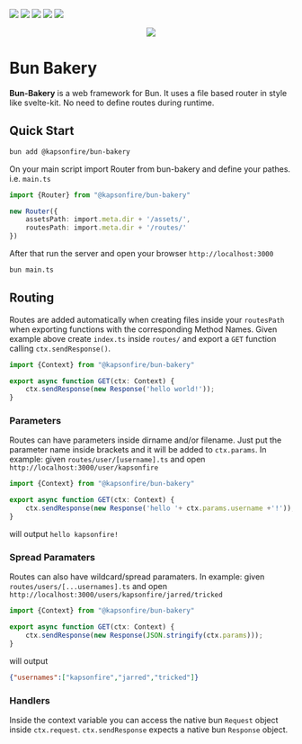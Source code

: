 [![](https://img.shields.io/npm/l/@kapsonfire/bun-bakery?color=red&style=flat-square)](https://www.npmjs.com/package/@kapsonfire/bun-bakery)
[![](https://img.shields.io/npm/v/@kapsonfire/bun-bakery?color=red&style=flat-square)](https://www.npmjs.com/package/@kapsonfire/bun-bakery)
[![](https://img.shields.io/bundlephobia/min/@kapsonfire/bun-bakery?color=red&style=flat-square)](https://www.npmjs.com/package/@kapsonfire/bun-bakery)
[![](https://img.shields.io/npm/dw/@kapsonfire/bun-bakery?color=red&style=flat-square)](https://www.npmjs.com/package/@kapsonfire/bun-bakery)
[![](https://img.shields.io/npm/dt/@kapsonfire/bun-bakery?color=red&style=flat-square)](https://www.npmjs.com/package/@kapsonfire/bun-bakery)

<div align="center">

![](https://user-images.githubusercontent.com/67053124/178574093-60d51387-0f65-4c64-a29b-b8c5baefde7e.png)

</div>

# Bun Bakery

**Bun-Bakery** is a web framework for Bun. It uses a file based router in style like svelte-kit. No need to define routes during runtime.


## Quick Start
```bash
bun add @kapsonfire/bun-bakery
```

On your main script import Router from bun-bakery and define your pathes. i.e. `main.ts`
```typescript
import {Router} from "@kapsonfire/bun-bakery"

new Router({
    assetsPath: import.meta.dir + '/assets/',
    routesPath: import.meta.dir + '/routes/'
})
```

After that run the server and open your browser `http://localhost:3000`
```bash
bun main.ts
```

## Routing
Routes are added automatically when creating files inside your `routesPath` when exporting functions with the corresponding Method Names.
Given example above create `index.ts` inside `routes/` and export a `GET` function calling `ctx.sendResponse()`.

```typescript
import {Context} from "@kapsonfire/bun-bakery"

export async function GET(ctx: Context) {
    ctx.sendResponse(new Response('hello world!'));
}
```

### Parameters
Routes can have parameters inside dirname and/or filename. Just put the parameter name inside brackets and it will be added to `ctx.params`.
In example: given `routes/user/[username].ts` and open `http://localhost:3000/user/kapsonfire` 
```typescript
import {Context} from "@kapsonfire/bun-bakery"

export async function GET(ctx: Context) {
    ctx.sendResponse(new Response('hello '+ ctx.params.username +'!'));
}
``` 
will output `hello kapsonfire!`

### Spread Paramaters
Routes can also have wildcard/spread paramaters.
In example: given `routes/users/[...usernames].ts` and open `http://localhost:3000/users/kapsonfire/jarred/tricked`
```typescript
import {Context} from "@kapsonfire/bun-bakery"

export async function GET(ctx: Context) {
    ctx.sendResponse(new Response(JSON.stringify(ctx.params)));
}
``` 

will output 
```json
{"usernames":["kapsonfire","jarred","tricked"]}
``` 



### Handlers
Inside the context variable you can access the native bun `Request` object inside `ctx.request`.
`ctx.sendResponse` expects a native bun `Response` object.